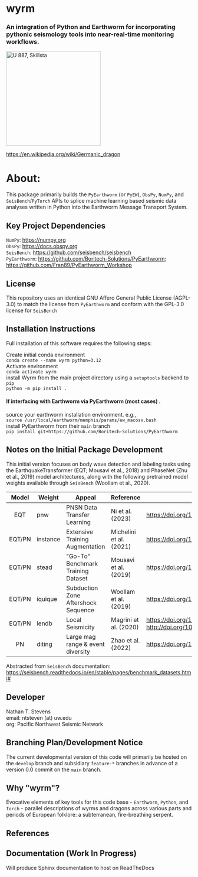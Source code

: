 # wyrm
### An integration of Python and Earthworm for incorporating pythonic seismology tools into near-real-time monitoring workflows.
<a title="Richard Dybeck, Public domain, via Wikimedia Commons" href="https://commons.wikimedia.org/wiki/File:U_887,_Skillsta.jpg"><img width="256" alt="U 887, Skillsta" src="https://upload.wikimedia.org/wikipedia/commons/thumb/d/d1/U_887%2C_Skillsta.jpg/256px-U_887%2C_Skillsta.jpg"></a>

https://en.wikipedia.org/wiki/Germanic_dragon
# About:  
This package primarily builds the `PyEarthworm` (or `PyEW`), `ObsPy`, `NumPy`, and `SeisBench`/`PyTorch` APIs to splice machine learning based seismic data analyses written in Python into the Earthworm Message Transport System.  

## Key Project Dependencies
`NumPy`: https://numpy.org  
`ObsPy`: https://docs.obspy.org  
`SeisBench`: https://github.com/seisbench/seisbench  
`PyEarthworm`: https://github.com/Boritech-Solutions/PyEarthworm; https://github.com/Fran89/PyEarthworm_Workshop  

## License
This repository uses an identical GNU Affero General Public License (AGPL-3.0) to match the license from `PyEarthworm` and conform with the GPL-3.0 license for `SeisBench`

## Installation Instructions  
Full installation of this software requires the following steps:

Create initial conda environment  
`conda create --name wyrm python=3.12`  
Activate environment  
`conda activate wyrm`  
install Wyrm from the main project directory using a `setuptools` backend to `pip`  
`python -m pip install .`

#### If interfacing with Earthworm via PyEarthworm (most cases) . 
source your earthworm installation environment. e.g.,  
`source /usr/local/earthworm/memphis/params/ew_macosx.bash`  
install PyEarthworm from their `main` branch  
`pip install git+https://github.com/Boritech-Solutions/PyEarthworm`  


## Notes on the Initial Package Development
This initial version focuses on body wave detection and labeling tasks using the EarthquakeTransformer (EQT; Mousavi et al., 2018) and PhaseNet (Zhu et al., 2019) model architectures, along with the following pretrained model weights available through `SeisBench` (Woollam et al., 2020).

| Model  | Weight   | Appeal                              | Reference               | DOI |
|:------:| -------- | ----------------------------------- | ----------------------- | ------ |
| EQT    | pnw      | PNSN Data Transfer Learning         | Ni et al. (2023)        | https://doi.org/10.26443/seismica.v2i1.368 |
| EQT/PN | instance | Extensive Training Augmentation     | Michelini et al. (2021) | https://doi.org/10.13127/INSTANCE |
| EQT/PN | stead    | "Go-To" Benchmark Training Dataset  | Mousavi et al. (2019)   | https://doi.org/10.1109/ACCESS.2019.2947848 |
| EQT/PN | iquique  | Subduction Zone Aftershock Sequence | Woollam et al. (2019)   | https://doi.org/10.1785/0220180312 |
| EQT/PN | lendb    | Local Seismicity                    | Magrini et al. (2020)   | https://doi.org/10.1016/j.aiig.2020.04.001; http://doi.org/10.5281/zenodo.3648232 |
| PN     | diting   | Large mag range & event diversity   | Zhao et al. (2022)      | https://doi.org/10.1016/j.eqs.2022.01.022 |  

Abstracted from `SeisBench` documentation: https://seisbench.readthedocs.io/en/stable/pages/benchmark_datasets.html#  

## Developer  
Nathan T. Stevens  
email: ntsteven (at) uw.edu  
org: Pacific Northwest Seismic Network

## Branching Plan/Development Notice  
The current developmental version of this code will primarily be hosted on the `develop` branch and subsidiary `feature-*` branches in advance of a version 0.0 commit on the `main` branch.  

## Why "wyrm"?  
Evocative elements of key tools for this code base - `Earthworm`, `Python`, and `Torch` - parallel descriptions of wyrms and dragons across various parts and periods of European folklore: a subterranean, fire-breathing serpent.  




## References  



## Documentation (Work In Progress)  
Will produce Sphinx documentation to host on ReadTheDocs


